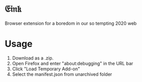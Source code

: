 # 𝔈𝔦𝔫𝔨

Browser extension for a boredom in our so tempting 2020 web

# Usage

1. Download as a .zip.
2. Open Firefox and enter "about:debugging" in the URL bar
3. Click "Load Temporary Add-on"
4. Select the manifest.json from unarchived folder
